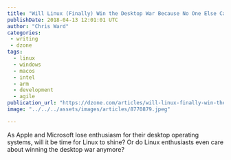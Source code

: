 ```yaml
---
title: "Will Linux (Finally) Win the Desktop War Because No One Else Cares?"
publishDate: 2018-04-13 12:01:01 UTC
author: "Chris Ward"
categories:
 - writing
 - dzone
tags:
  - linux
  - windows
  - macos
  - intel
  - arm
  - development
  - agile
publication_url: "https://dzone.com/articles/will-linux-finally-win-the-desktop-war-because-no"
image: "../../../assets/images/articles/8770879.jpeg"

---
```

As Apple and Microsoft lose enthusiasm for their desktop operating systems, will it be time for Linux to shine? Or do Linux enthusiasts even care about winning the desktop war anymore?

